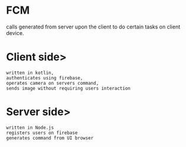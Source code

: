 # FCM
calls generated from server upon the client to do certain tasks on client device.

# Client side>
	written in kotlin, 
	authenticates using firebase,
	operates camera on servers command,
	sends image without requiring users interaction 
 
 # Server side>
	written in Node.js
	registers users on firebase 
	generates command from UI browser
  
